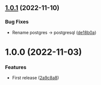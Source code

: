 ## [1.0.1](https://github.com/de-it-krachten/ansible-role-postgresql_docker/compare/v1.0.0...v1.0.1) (2022-11-10)


### Bug Fixes

* Rename postgres -> postgresql ([de18b0a](https://github.com/de-it-krachten/ansible-role-postgresql_docker/commit/de18b0a72894156a031afb8b0d14f628e94d7e46))

# 1.0.0 (2022-11-03)


### Features

* First release ([2a9c8a8](https://github.com/de-it-krachten/ansible-role-postgres_docker/commit/2a9c8a876405f9dec84455477c583d5b8748d95e))
